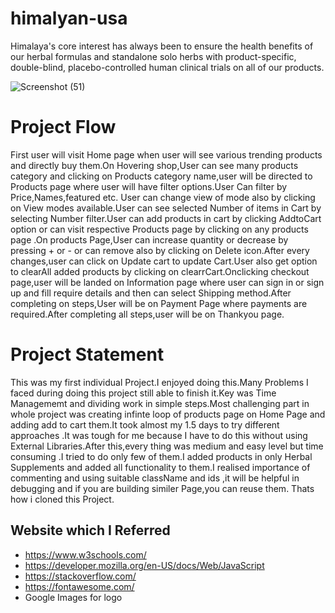 # himalyan-usa
Himalaya's core interest has always been to ensure the health benefits of our herbal formulas and standalone solo herbs with product-specific, double-blind, placebo-controlled human clinical trials on all of our products.

![Screenshot (51)](https://miro.medium.com/max/1400/1*wwdLi1JIi32QYOxS7AVAug.png)

# Project Flow
First user will visit Home page when user will see various trending products and directly buy them.On Hovering shop,User can see many products category and clicking on Products category name,user will be directed to Products page where user will have filter options.User Can filter by Price,Names,featured etc. User can change view of mode also by clicking on View modes available.User can see selected Number of items in Cart by selecting Number filter.User can add products in cart by clicking AddtoCart option or can visit respective Products page by clicking on any products page .On products Page,User can increase quantity or decrease by pressing + or - or can remove also by clicking on Delete icon.After every changes,user can click on Update cart to update Cart.User also get option to clearAll added products by clicking on clearrCart.Onclicking checkout page,user will be landed on Information page where user can sign in or sign up and fill require details and then can select Shipping method.After completing on steps,User will be on Payment Page where payments are required.After completing all steps,user will be on Thankyou page.

# Project Statement
This was my first individual Project.I enjoyed doing this.Many Problems I faced during doing this project still able to finish it.Key was Time Managememt and dividing work in simple steps.Most challenging part in whole project was creating infinte loop of products page on Home Page and adding add to cart them.It took almost my 1.5 days to try different approaches .It was tough for me because I have to do this without using External Libraries.After this,every thing was medium and easy level but time consuming .I tried to do only few of them.I added products in only Herbal Supplements and added all functionality to them.I realised importance of commenting and using suitable className and ids ,it will be helpful in debugging and if you are building similer Page,you can reuse them. Thats how i cloned this Project.

## Website which I Referred
- https://www.w3schools.com/
- https://developer.mozilla.org/en-US/docs/Web/JavaScript
- https://stackoverflow.com/
- https://fontawesome.com/
- Google Images for logo

